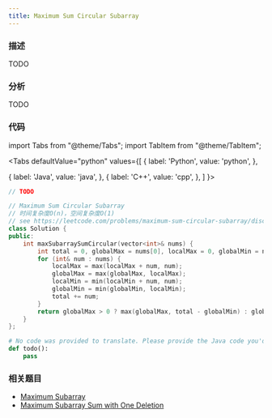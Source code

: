 ```yaml
---
title: Maximum Sum Circular Subarray
---
```


### 描述

TODO

### 分析

TODO

### 代码

import Tabs from "@theme/Tabs";
import TabItem from "@theme/TabItem";

<Tabs
defaultValue="python"
values={[
{ label: 'Python', value: 'python', },

{ label: 'Java', value: 'java', },
{ label: 'C++', value: 'cpp', },
]
}>
<TabItem value="java">

```java
// TODO
```

</TabItem>
<TabItem value="cpp">

```cpp
// Maximum Sum Circular Subarray
// 时间复杂度O(n)，空间复杂度O(1)
// see https://leetcode.com/problems/maximum-sum-circular-subarray/discuss/178422/One-Pass
class Solution {
public:
    int maxSubarraySumCircular(vector<int>& nums) {
        int total = 0, globalMax = nums[0], localMax = 0, globalMin = nums[0], localMin = 0;
        for (int& num : nums) {
            localMax = max(localMax + num, num);
            globalMax = max(globalMax, localMax);
            localMin = min(localMin + num, num);
            globalMin = min(globalMin, localMin);
            total += num;
        }
        return globalMax > 0 ? max(globalMax, total - globalMin) : globalMax;
    }
};
```

</TabItem>

<TabItem value="python">

```python
# No code was provided to translate. Please provide the Java code you'd like to be translated to Python 3.
def todo():
    pass
```

</TabItem>
</Tabs>

### 相关题目

- [Maximum Subarray](maximum-subarray.md)
- [Maximum Subarray Sum with One Deletion](maximum-subarray-sum-with-one-deletion.md)
